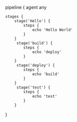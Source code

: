 pipeline {
    agent any

    stages {
        stage('Hello') {
            steps {
                echo 'Hello World'
            }
        }
         stage('build') {
            steps {
                echo 'deploy'
            }
        }
         stage('deploy') {
            steps {
                echo 'build'
            }
        }
         stage('test') {
            steps {
                echo 'test'
            }
        }
   }
